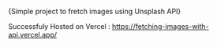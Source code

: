 {Simple project to fretch images using Unsplash API}

Successfuly Hosted on Vercel : https://fetching-images-with-api.vercel.app/